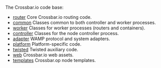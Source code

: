 The Crossbar.io code base:

* [router](router) Core Crossbar.io routing code.
* [common](common) Classes common to both controller and worker processes.
* [worker](worker) Classes for worker processes (routers and containers).
* [controller](controller) Classes for the node controller process.
* [adapter](adapter) WAMP protocol and system adapters.
* [platform](platform) Platform-specific code.
* [twisted](twisted) Twisted auxiliary code.
* [web](web) Crossbar.io web assets.
* [templates](templates) Crossbar.op node templates.
